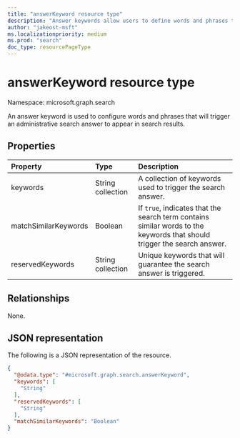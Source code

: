 ```yaml
---
title: "answerKeyword resource type"
description: "Answer keywords allow users to define words and phrases that will trigger an administrative search answer to appear in search results."
author: "jakeost-msft"
ms.localizationpriority: medium
ms.prod: "search"
doc_type: resourcePageType
---
```


# answerKeyword resource type

Namespace: microsoft.graph.search

An answer keyword is used to configure words and phrases that will trigger an administrative search answer to appear in search results.

## Properties
|Property|Type|Description|
|:---|:---|:---|
|keywords|String collection|A collection of keywords used to trigger the search answer.|
|matchSimilarKeywords|Boolean|If `true`, indicates that the search term contains similar words to the keywords that should trigger the search answer.|
|reservedKeywords|String collection|Unique keywords that will guarantee the search answer is triggered.|

## Relationships
None.

## JSON representation
The following is a JSON representation of the resource.
<!-- {
  "blockType": "resource",
  "@odata.type": "microsoft.graph.search.answerKeyword"
}
-->
``` json
{
  "@odata.type": "#microsoft.graph.search.answerKeyword",
  "keywords": [
    "String"
  ],
  "reservedKeywords": [
    "String"
  ],
  "matchSimilarKeywords": "Boolean"
}
```

